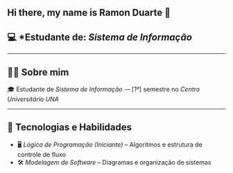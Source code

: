 ## Hi there, my name is Ramon Duarte 👋

## 💻 *Estudante de: *Sistema de Informação*  
---
## 👨‍💻 Sobre mim  
🎓 Estudante de *Sistema de Informação* -– [1º] semestre no *Centro Universitário UNA*

---
## 🚀 Tecnologias e Habilidades  
- 🖥 *Lógica de Programação (Iniciante)* – Algoritmos e estrutura de controle de fluxo  
- 🛠 *Modelagem de Software* – Diagramas e organização de sistemas
